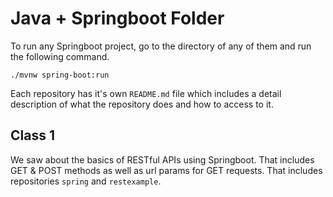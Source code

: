 # Java + Springboot Folder

To run any Springboot project, go to the directory of any of them and run the following command.

```shell
./mvnw spring-boot:run
```

Each repository has it's own `README.md` file which includes a detail description of what the repository does and how to access to it.

## Class 1

We saw about the basics of RESTful APIs using Springboot. That includes GET & POST methods as well as url params for GET requests.
That includes repositories `spring` and `restexample`.
